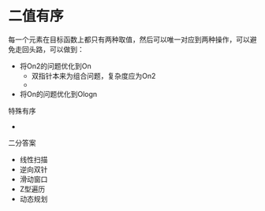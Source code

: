 # 二值有序



每一个元素在目标函数上都只有两种取值，然后可以唯一对应到两种操作，可以避免走回头路，可以做到：

- 将On2的问题优化到On
  - 双指针本来为组合问题，复杂度应为On2
  - 
- 将On的问题优化到Ologn



特殊有序

- 



二分答案

- 线性扫描
- 逆向双针
- 滑动窗口
- Z型遍历
- 动态规划
